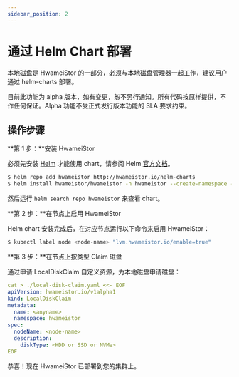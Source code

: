```yaml
---
sidebar_position: 2
---
```


# 通过 Helm Chart 部署

本地磁盘是 HwameiStor 的一部分，必须与本地磁盘管理器一起工作，建议用户通过 helm-charts 部署。

目前此功能为 alpha 版本，如有变更，恕不另行通知。所有代码按原样提供，不作任何保证。Alpha 功能不受正式发行版本功能的 SLA 要求约束。

## 操作步骤

**第 1 步：**安装 HwameiStor

必须先安装 [Helm](https://helm.sh/) 才能使用 chart，请参阅 Helm [官方文档](https://helm.sh/docs/)。

```bash
$ helm repo add hwameistor http://hwameistor.io/helm-charts 
$ helm install hwameistor/hwameistor -n hwameistor --create-namespace --generate-name
```

然后运行 `helm search repo hwameistor` 来查看 chart。

**第 2 步：**在节点上启用 HwameiStor

Helm chart 安装完成后，在对应节点运行以下命令来启用 HwameiStor：

```bash
$ kubectl label node <node-name> "lvm.hwameistor.io/enable=true"
```

**第 3 步：**在节点上按类型 Claim 磁盘

通过申请 LocalDiskClaim 自定义资源，为本地磁盘申请磁盘：

```yaml
cat > ./local-disk-claim.yaml <<- EOF
apiVersion: hwameistor.io/v1alpha1
kind: LocalDiskClaim
metadata:
  name: <anyname>
  namespace: hwameistor
spec:
  nodeName: <node-name>
  description:
    diskType: <HDD or SSD or NVMe>
EOF
```

恭喜！现在 HwameiStor 已部署到您的集群上。
